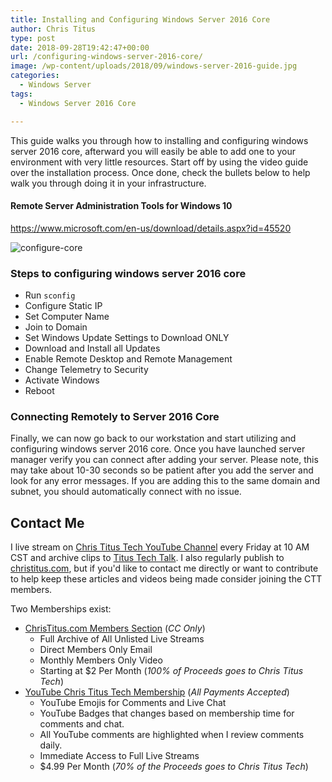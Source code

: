 ```yaml
---
title: Installing and Configuring Windows Server 2016 Core
author: Chris Titus
type: post
date: 2018-09-28T19:42:47+00:00
url: /configuring-windows-server-2016-core/
image: /wp-content/uploads/2018/09/windows-server-2016-guide.jpg
categories:
  - Windows Server
tags:
  - Windows Server 2016 Core

---
```

This guide walks you through how to installing and configuring windows server 2016 core, afterward you will easily be able to add one to your environment with very little resources. Start off by using the video guide over the installation process. Once done, check the bullets below to help walk you through doing it in your infrastructure.<!--more-->

#### Remote Server Administration Tools for Windows 10

<https://www.microsoft.com/en-us/download/details.aspx?id=45520>

![configure-core](/wp-content/uploads/2018/09/windows-server-2016.png)

### Steps to configuring windows server 2016 core

  * Run `sconfig`
  * Configure Static IP
  * Set Computer Name
  * Join to Domain
  * Set Windows Update Settings to Download ONLY
  * Download and Install all Updates
  * Enable Remote Desktop and Remote Management
  * Change Telemetry to Security
  * Activate Windows
  * Reboot

### Connecting Remotely to Server 2016 Core

Finally, we can now go back to our workstation and start utilizing and configuring windows server 2016 core. Once you have launched server manager verify you can connect after adding your server. Please note, this may take about 10-30 seconds so be patient after you add the server and look for any error messages. If you are adding this to the same domain and subnet, you should automatically connect with no issue. 

## Contact Me

I live stream on [Chris Titus Tech YouTube Channel][1] every Friday at 10 AM CST and archive clips to [Titus Tech Talk][2]. I also regularly publish to [christitus.com][3], but if you'd like to contact me directly or want to contribute to help keep these articles and videos being made consider joining the CTT members. 

Two Memberships exist:
- [ChrisTitus.com Members Section][4] (_CC Only_)
  - Full Archive of All Unlisted Live Streams
  - Direct Members Only Email
  - Monthly Members Only Video
  - Starting at $2 Per Month (_100% of Proceeds goes to Chris Titus Tech_)
- [YouTube Chris Titus Tech Membership][5] (_All Payments Accepted_)
  - YouTube Emojis for Comments and Live Chat
  - YouTube Badges that changes based on membership time for comments and chat.
  - All YouTube comments are highlighted when I review comments daily. 
  - Immediate Access to Full Live Streams
  - $4.99 Per Month (_70% of the Proceeds goes to Chris Titus Tech_)

 [1]: https://www.youtube.com/c/ChrisTitusTech
 [2]: https://www.youtube.com/c/ChrisTitusTechStreams
 [3]: https://christitus.com/
 [4]: https://portal.christitus.com
 [5]: https://links.christitus.com/join